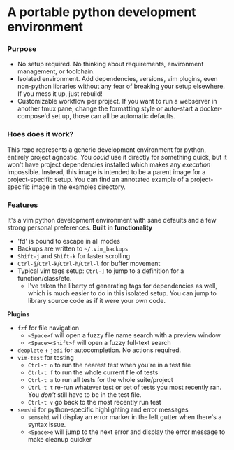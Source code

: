 # A portable python development environment

### Purpose
 * No setup required. No thinking about requirements, environment management, or toolchain.
 * Isolated environment. Add dependencies, versions, vim plugins, even non-python libraries without any fear of breaking your setup elsewhere. If you mess it up, just rebuild!
 * Customizable workflow per project. If you want to run a webserver in another tmux pane, change the formatting style or auto-start a docker-compose'd set up, those can all be automatic defaults.

### Hoes does it work?
This repo represents a generic development environment for python, entirely project agnostic. You *could* use it directly for something quick, but it won't have project dependencies installed which makes any *execution* impossible. Instead, this image is intended to be a parent image for a project-specific setup. You can find an annotated example of a project-specific image in the examples directory. 

### Features
It's a vim python development environment with sane defaults and a few strong personal preferences.
**Built in functionality**
 * 'fd' is bound to escape in all modes
 * Backups are written to `~/.vim_backups`
 * `Shift-j` and `Shift-k` for faster scrolling
 * `Ctrl-j`/`Ctrl-k`/`Ctrl-h`/`Ctrl-l` for buffer movement
 * Typical vim tags setup: `Ctrl-]` to jump to a definition for a function/class/etc.
   * I've taken the liberty of generating tags for dependencies as well, which is much easier to do in this isolated setup. You can jump to library source code as if it were your own code. 

**Plugins**
 * `fzf` for file navigation
   * `<Space>f` will open a fuzzy file name search with a preview window
   * `<Space><Shift>f` will open a fuzzy full-text search
 * `deoplete` + `jedi` for autocompletion. No actions required.
 * `vim-test` for testing
   * `Ctrl-t n` to run the nearest test when you're in a test file
   * `Ctrl-t f` to run the whole current file of tests
   * `Ctrl-t a` to run all tests for the whole suite/project
   * `Ctrl-t t` re-run whatever test or set of tests you most recently ran. You *don't* still have to be in the test file.
   * `Ctrl-t v` go back to the most recently run test
 * `semshi` for python-specific highlighting and error messages
   * `semsehi` will display an error marker in the left gutter when there's a syntax issue.
   * `<Space>e` will jump to the next error and display the error message to make cleanup quicker
